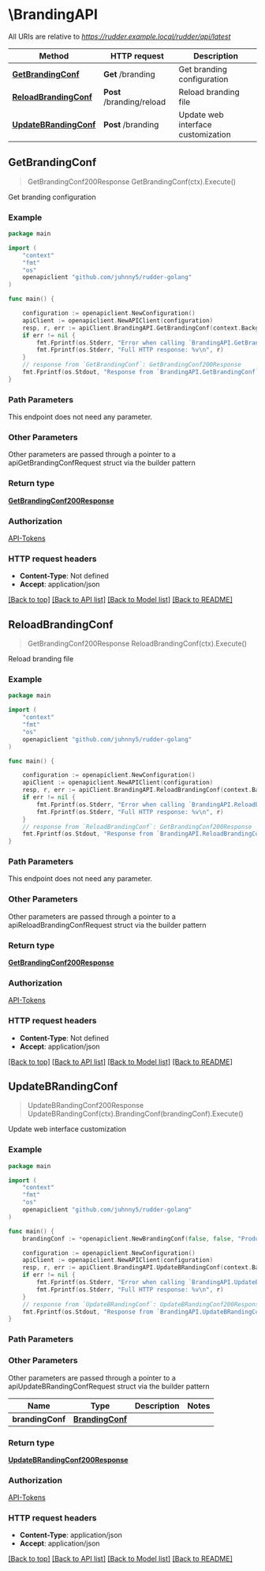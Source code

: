 # \BrandingAPI

All URIs are relative to *https://rudder.example.local/rudder/api/latest*

Method | HTTP request | Description
------------- | ------------- | -------------
[**GetBrandingConf**](BrandingAPI.md#GetBrandingConf) | **Get** /branding | Get branding configuration
[**ReloadBrandingConf**](BrandingAPI.md#ReloadBrandingConf) | **Post** /branding/reload | Reload branding file
[**UpdateBRandingConf**](BrandingAPI.md#UpdateBRandingConf) | **Post** /branding | Update web interface customization



## GetBrandingConf

> GetBrandingConf200Response GetBrandingConf(ctx).Execute()

Get branding configuration



### Example

```go
package main

import (
	"context"
	"fmt"
	"os"
	openapiclient "github.com/juhnny5/rudder-golang"
)

func main() {

	configuration := openapiclient.NewConfiguration()
	apiClient := openapiclient.NewAPIClient(configuration)
	resp, r, err := apiClient.BrandingAPI.GetBrandingConf(context.Background()).Execute()
	if err != nil {
		fmt.Fprintf(os.Stderr, "Error when calling `BrandingAPI.GetBrandingConf``: %v\n", err)
		fmt.Fprintf(os.Stderr, "Full HTTP response: %v\n", r)
	}
	// response from `GetBrandingConf`: GetBrandingConf200Response
	fmt.Fprintf(os.Stdout, "Response from `BrandingAPI.GetBrandingConf`: %v\n", resp)
}
```

### Path Parameters

This endpoint does not need any parameter.

### Other Parameters

Other parameters are passed through a pointer to a apiGetBrandingConfRequest struct via the builder pattern


### Return type

[**GetBrandingConf200Response**](GetBrandingConf200Response.md)

### Authorization

[API-Tokens](../README.md#API-Tokens)

### HTTP request headers

- **Content-Type**: Not defined
- **Accept**: application/json

[[Back to top]](#) [[Back to API list]](../README.md#documentation-for-api-endpoints)
[[Back to Model list]](../README.md#documentation-for-models)
[[Back to README]](../README.md)


## ReloadBrandingConf

> GetBrandingConf200Response ReloadBrandingConf(ctx).Execute()

Reload branding file



### Example

```go
package main

import (
	"context"
	"fmt"
	"os"
	openapiclient "github.com/juhnny5/rudder-golang"
)

func main() {

	configuration := openapiclient.NewConfiguration()
	apiClient := openapiclient.NewAPIClient(configuration)
	resp, r, err := apiClient.BrandingAPI.ReloadBrandingConf(context.Background()).Execute()
	if err != nil {
		fmt.Fprintf(os.Stderr, "Error when calling `BrandingAPI.ReloadBrandingConf``: %v\n", err)
		fmt.Fprintf(os.Stderr, "Full HTTP response: %v\n", r)
	}
	// response from `ReloadBrandingConf`: GetBrandingConf200Response
	fmt.Fprintf(os.Stdout, "Response from `BrandingAPI.ReloadBrandingConf`: %v\n", resp)
}
```

### Path Parameters

This endpoint does not need any parameter.

### Other Parameters

Other parameters are passed through a pointer to a apiReloadBrandingConfRequest struct via the builder pattern


### Return type

[**GetBrandingConf200Response**](GetBrandingConf200Response.md)

### Authorization

[API-Tokens](../README.md#API-Tokens)

### HTTP request headers

- **Content-Type**: Not defined
- **Accept**: application/json

[[Back to top]](#) [[Back to API list]](../README.md#documentation-for-api-endpoints)
[[Back to Model list]](../README.md#documentation-for-models)
[[Back to README]](../README.md)


## UpdateBRandingConf

> UpdateBRandingConf200Response UpdateBRandingConf(ctx).BrandingConf(brandingConf).Execute()

Update web interface customization



### Example

```go
package main

import (
	"context"
	"fmt"
	"os"
	openapiclient "github.com/juhnny5/rudder-golang"
)

func main() {
	brandingConf := *openapiclient.NewBrandingConf(false, false, "Production", *openapiclient.NewColor(float32(0.2), float32(0.235), float32(0.01), float32(0.5)), *openapiclient.NewColor(float32(0.2), float32(0.235), float32(0.01), float32(0.5)), *openapiclient.NewLogo(false), *openapiclient.NewLogo(false), false, false, "Welcome, please sign in:") // BrandingConf | 

	configuration := openapiclient.NewConfiguration()
	apiClient := openapiclient.NewAPIClient(configuration)
	resp, r, err := apiClient.BrandingAPI.UpdateBRandingConf(context.Background()).BrandingConf(brandingConf).Execute()
	if err != nil {
		fmt.Fprintf(os.Stderr, "Error when calling `BrandingAPI.UpdateBRandingConf``: %v\n", err)
		fmt.Fprintf(os.Stderr, "Full HTTP response: %v\n", r)
	}
	// response from `UpdateBRandingConf`: UpdateBRandingConf200Response
	fmt.Fprintf(os.Stdout, "Response from `BrandingAPI.UpdateBRandingConf`: %v\n", resp)
}
```

### Path Parameters



### Other Parameters

Other parameters are passed through a pointer to a apiUpdateBRandingConfRequest struct via the builder pattern


Name | Type | Description  | Notes
------------- | ------------- | ------------- | -------------
 **brandingConf** | [**BrandingConf**](BrandingConf.md) |  | 

### Return type

[**UpdateBRandingConf200Response**](UpdateBRandingConf200Response.md)

### Authorization

[API-Tokens](../README.md#API-Tokens)

### HTTP request headers

- **Content-Type**: application/json
- **Accept**: application/json

[[Back to top]](#) [[Back to API list]](../README.md#documentation-for-api-endpoints)
[[Back to Model list]](../README.md#documentation-for-models)
[[Back to README]](../README.md)

